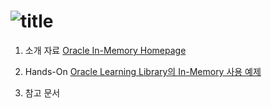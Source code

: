 ![title](https://github.com/oracle19c-cookbook/In-DB-Analytics/blob/master/In-Memory/oim_title.JPG)
===

1. 소개 자료
[Oracle In-Memory Homepage](https://www.oracle.com/database/technologies/in-memory.html)

2. Hands-On
[Oracle Learning Library의 In-Memory 사용 예제](https://oracle.github.io/learning-library/data-management-library/database/options/in-memory.html#section-2-enabling-in-memory)

3. 참고 문서
